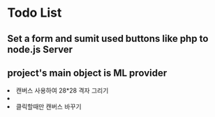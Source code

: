 <h1>Todo List</h1>
<h2>Set a form and sumit used buttons like php to node.js Server</h2>
<h2>project's main object is ML provider</h2>
<li>캔버스 사용하여 28*28 격자 그리기<li>
<li>클릭할때만 캔버스 바꾸기</li>
